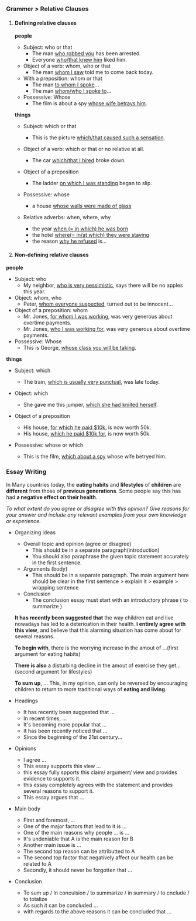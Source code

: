 ### Grammer > Relative Clauses

1. #### Defining relative clauses

   **people**

   - Subject: who or that
     - The man <u>who robbed you</u> has been arrested.
     - Everyone <u>who/that knew him</u> liked him.
   - Object of a verb: whom, who or that
     - The man <u>whom I saw</u> told me to come back today.
   - With a preposition: whom or that
     - The man <u>to whom I spoke</u>...
     - The man <u>whom/who I spoke to</u>...
   - Possessive: Whose
     - The film is about a spy <u>whose wife betrays him</u>.

   **things**

   * Subject: which or that
     * This is the picture <u>which/that caused such a sensation</u>.

   * Object of a verb: which or that or no relative at all.
     * The car <u>which/that I hired</u> broke down.
   * Object of a preposition
     * The ladder <u>on which I was standing</u> began to slip.
   * Possessive: whose
     * a house <u>whose walls were made of glass</u>
   * Relative adverbs: when, where, why
     * the year <u>when (= in which) he was born</u>
     * the hotel <u>where(= in/at which) they were staying</u>
     * the reason <u>why he refused</u> is...

2. #### Non-defining relative clauses

**people**

- Subject: who
  - My neighbor, <u>who is very pessimistic</u>, says there will be no apples this year.
- Object: whom, who
  - Peter, <u>whom everyone suspected</u>, turned out to be innocent...
- Object of a preposition: whom
  - Mr. Jones, <u>for whom I was working</u>, was very generous about overtime payments.
  - Mr. Jones, <u>who I was working for</u>, was very generous about overtime payments.
- Possessive: Whose
  - This is George, <u>whose class you will be taking</u>.

**things**

* Subject: which
  * The train, <u>which is usually very punctual</u>, was late today.

* Object: which
  * She gave me this jumper, <u>which she had kniited herself</u>.
* Object of a preposition
  * His house, <u>for which he paid $10k</u>, is now worth 50k.
  * His house, <u>which he paid $10k for</u>, is now worth 50k.
* Possessive: whose or which
  * This is the film, <u>which about a spy</u> whose wife betryed him.

### Essay Writing

In Many countries today, the **eating habits** and **lifestyles** of **children** are **different** from those of **previous generations**. Some people say this has had **a negative effect on their health**.

*To what extent do you agree or disagree with this opinion?*
*Give reasons for your answer and include any relevant examples from your own knowledge or experience.*

* Organizing ideas

  * Overall topic and opinion (agree or disagree)
    * This should be in a separate paragraph(introduction)
    * You should also paraphrase the given topic statement accurately in the first sentence.
  * Arguments (body)
    * This should be in a separate paragraph. The main argument here should be clear in the first sentence > explain it > example > wrapping sentence
  * Conclusion
    * The conclusion essay must start with an introductory phrase ( to summarize )

  **It has recently been suggested that** the way children eat and live nowadays has led to a deterioation in their health. **I entirely agree with this view**, and believe that this alarming situation has come about for several reasons.

  **To begin with**, there is the worrying increase in the amout of ...(first argument for eating habits)

  **There is also** a disturbing decline in the amout of exercise they get...(second argument for lifestyles)

  **To sum up**, ... This, in my opinion, can only be reversed by encouraging children to return to more traditional ways of **eating and living**.

* Headings
  * It has recently been suggested that ...
  * In recent times, ...
  * It's becoming more popular that ...
  * It has been recently noticed that ...
  * Since the beginning of the 21st century...

* Opinions 
  * I agree ...
  * This essay supports this view ...
  * this essay fully spports this claim/ argument/ view and provides evidence to supports it.
  * this essay completely agrees with the statement and provides several reasons to support it.
  * This essay argues that ...
* Main body
  * First and foremost, ...
  * One of the major factors that lead to it is ...
  * One of the main reasons why people ... is ...
  * It's undeniable that A is the main reason for B
  * Another main issue is ...
  * The second top reason can be attributted to A
  * The second top factor that negatively affect our health can be related to A
  * Secondly, it should never be forgotten that ...
* Conclusion
  * To sum up / In conculsion / to summarize / in summary / to cnclude / to totalize
  * As such it can be concluded ...
  * with regards to the above reasons it can be concluded that ...